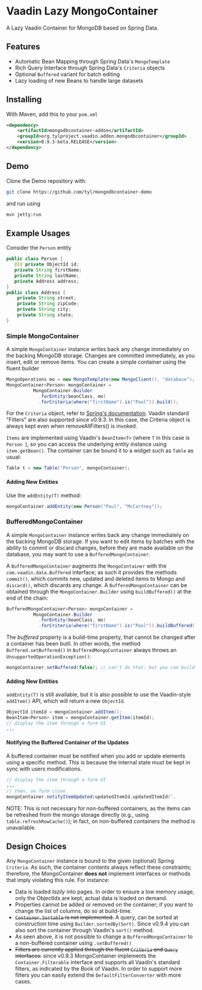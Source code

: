 # Vaadin Lazy MongoContainer

A Lazy Vaadin Container for MongoDB based on Spring Data.

## Features

- Automatic Bean Mapping through Spring Data's `MongoTemplate` 
- Rich Query Interface through Spring Data's `Criteria` objects
- Optional `Buffered` variant for batch editing
- Lazy loading of new Beans to handle large datasets 


## Installing

With Maven, add this to your `pom.xml`

```xml
<dependency>
    <artifactId>mongodbcontainer-addon</artifactId>
    <groupId>org.tylproject.vaadin.addon.mongodbcontainer</groupId>
    <version>0.9.3-beta.RELEASE</version>
</dependency>
```

## Demo

Clone the Demo repository with: 

```bash
git clone https://github.com/tyl/mongodbcontainer-demo
```

and run using


```bash
mvn jetty:run
```


## Example Usages

Consider the `Person` entity 

```java
public class Person {
   @Id private ObjectId id;
   private String firstName;
   private String lastName; 
   private Address address;
}
public class Address {
    private String street;
    private String zipCode;
    private String city;
    private String state;
}
```

### Simple MongoContainer

A simple `MongoContainer` instance writes back any change immediately on the backing MongoDB storage. Changes are committed immediately, as you insert, edit or remove items. You can create a simple container using the fluent builder

```java
MongoOperations mo = new MongoTemplate(new MongoClient(), "database");
MongoContainer<Person> mongoContainer = 
		  MongoContainer.Builder
		    .forEntity(beanClass, mo)
		    .forCriteria(where("firstName").is("Paul")).build();
```

For the `Criteria` object, refer to [Spring's documentation](http://docs.spring.io/spring-data/mongodb/docs/current/reference/html/). Vaadin standard "Filters" are also supported since v0.9.3. In this case, the Criteria object is always kept even when removeAllFilters() is invoked.

`Items` are implemented using Vaadin's `BeanItem<T>` (where `T` in this case is `Person `), so you can access the underlying entity instance using `item.getBean()`.
The container can be bound it to a widget such as `Table` as usual:

```java
Table t = new Table("Person", mongoContainer);
```

#### Adding New Entities

Use the `addEntity(T)` method:

```java
mongoContainer.addEntity(new Person("Paul", "McCartney"));
```

### BufferedMongoContainer

A simple `MongoContainer` instance writes back any change immediately on the backing MongoDB storage. If you want to edit items by batches with the ability to commit or discard changes, before they are made available on the database, you may want to use a `BufferedMongoContainer`.

A `BufferedMongoContainer` augments the `MongoContainer` with the `com.vaadin.data.Buffered` interface; as such it provides the methods `commit()`, which commits new, updated and deleted items to Mongo and `discard()`, which discards any change.
A `BufferedMongoContainer` can be obtained through the `MongoContainer.Builder` using `buildBuffered()` at the end of the chain:

```java
BufferedMongoContainer<Person> mongoContainer = 
		  MongoContainer.Builder
		    .forEntity(beanClass, mo)
		    .forCriteria(where("firstName").is("Paul")).buildBuffered();
```

The *buffered* property is a build-time property, that cannot be changed after a container has been butil. In other words, the method
`Buffered.setBuffered()` in `BufferedMongoContainer` always throws an `UnsupportedOperationException()`:

```java
mongoContainer.setBuffered(false); // can't do that: but you can build() a non-buffered container
```

#### Adding New Entities

`addEntity(T)` is still available, but it is also possible to use the Vaadin-style `addItem()` API, which will return a new `ObjectId`.

```java
ObjectId itemId = mongoContainer.addItem();
BeanItem<Person> item = mongoContainer.getItem(itemId);
// display the item through a form UI
...
```
#### Notifying the Buffered Container of the Updates

A buffered container must be notified when you add or update elements using a specific method. This is because the internal state must be kept in sync with users modifications. 

```java
// display the item through a form UI
...
// then, on form close
mongoContainer.notifyItemUpdated(updatedItemId,updatedItemId)`.
```
NOTE: This is not necessary for non-buffered containers, as the items can be refreshed from the mongo storage directly (e.g., using `table.refreshRowCache()`); in fact, on non-buffered containers the method is unavailable.


## Design Choices 

Any `MongoContainer` instance is bound to the given (optional) Spring `Criteria`. As such, the container contents always reflect these constraints; therefore, the MongoContainer **does not** implement interfaces or methods that imply violating this rule. For instance:

- Data is loaded *lazily* into pages. In order to ensure a low memory usage, only the ObjectIds are kept, actual data is loaded on demand.
- Properties cannot be added or removed on the container; if you want to change the list of columns, do so at build-time.
- ~~`Container.Sortable` is not implemented.~~ A query, can be sorted at construction time using `Builder.sortedBy(Sort)`. Since v0.9.4 you can also sort the container through Vaadin's `sort()` method. 
- As seen above, it is not possible to change a `BufferedMongoContainer` to a non-buffered container using `.setBuffered()`
- ~~Filters are currently applied through the fluent `Criteria` and `Query` interfaces.~~ since v0.9.3 MongoContainer implements the `Container.Filterable` interface and supports all Vaadin's standard filters, as indicated by the Book of Vaadin. In order to support more filters you can easily extend the `DefaultFilterConverter` with more cases.


